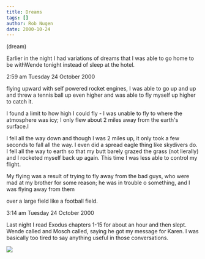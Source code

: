 ```yaml
---
title: Dreams
tags: []
author: Rob Nugen
date: 2000-10-24
---
```


<p class=note>(dream)

<p class=dream>Earlier in the night I had variations of dreams that I was
able to go  home to be withWende tonight instead of sleep at the hotel.

<p class=date>2:59 am Tuesday 24 October 2000

<p class=dream>flying upward with self powered rocket engines, I was able to
go up and up and threw a tennis ball up even higher and was able to fly
myself up higher to catch it.

<p class=dream>I found a limit to how high I could fly - I was unable to fly
to where the atmosphere was icy; I only flew about 2 miles away from the
earth's surface.I

<p class=dream>I fell all the way down and  though I was 2 miles up, it only
took a few seconds to fall all the way.  I even did a spread eagle thing
like skydivers do.  I fell all the way to earth so that my butt barely
grazed the grass (not lierally) and I rocketed myself back up again.  This
time I was less able to control my flight.

<p class=dream>My flying was a result of trying to fly away from the bad
guys, who were mad at my brother for some reason; he was in trouble o
something, and I was flying away from them

<p class=dream>over a large field like a football field.

<p class=date>3:14 am Tuesday 24 October 2000

<p>Last night I read Exodus chapters 1-15 for about an hour and then slept.
Wende called and Mosch called, saying he got my message for Karen.  I was
basically too tired to say anything useful in those conversations.

<p><img src="/images/rob/wL-ROB.gif">

